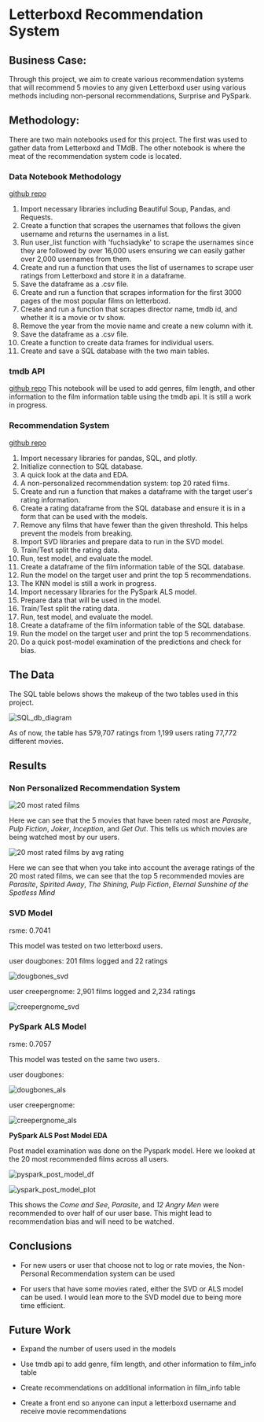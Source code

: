 # Letterboxd Recommendation System

## Business Case:
Through this project, we aim to create various recommendation systems that will recommend 5 movies to any given Letterboxd user using various methods including non-personal recommendations, Surprise and PySpark. 


## Methodology:
There are two main notebooks used for this project. The first was used to gather data from Letterboxd and TMdB. The other notebook is where the meat of the recommendation system code is located. 


### Data Notebook Methodology
[github repo](https://github.com/cristinamtown/flatiron_capstone/blob/main/Data.ipynb)
1. Import necessary libraries including Beautiful Soup, Pandas, and Requests.
2. Create a function that scrapes the usernames that follows the given username and returns the usernames in a list.
3. Run user_list function with 'fuchsiadyke' to scrape the usernames since they are followed by over 16,000 users ensuring we can easily gather over 2,000 usernames from them.
4. Create and run a function that uses the list of usernames to scrape user ratings from Letterboxd and store it in a dataframe.
5. Save the dataframe as a .csv file.
6. Create and run a function that scrapes information for the first 3000 pages of the most popular films on letterboxd. 
7. Create and run a function that scrapes director name, tmdb id, and whether it is a movie or tv show.
8. Remove the year from the movie name and create a new column with it.
9. Save the dataframe as a .csv file.
10. Create a function to create data frames for individual users.
11. Create and save a SQL database with the two main tables.

### tmdb API
[github repo](https://github.com/cristinamtown/flatiron_capstone/blob/main/TMDB%20.ipynb)
This notebook will be used to add genres, film length, and other information to the film information table using the tmdb api.
It is still a work in progress. 

### Recommendation System
[github repo](https://github.com/cristinamtown/flatiron_capstone/blob/main/Recommendation%20System.ipynb)
1. Import necessary libraries for pandas, SQL, and plotly.
2. Initialize connection to SQL database.
3. A quick look at the data and EDA.
4. A non-personalized recommendation system: top 20 rated films.
5. Create and run a function that makes a dataframe with the target user's rating information.
6. Create a rating dataframe from the SQL database and ensure it is in a form that can be used with the models.
7. Remove any films that have fewer than the given threshold. This helps prevent the models from breaking.
8. Import SVD libraries and prepare data to run in the SVD model.
9. Train/Test split the rating data.
10. Run, test model, and evaluate the model.
11. Create a dataframe of the film information table of the SQL database. 
12. Run the model on the target user and print the top 5 recommendations. 
13. The KNN model is still a work in progress.
14. Import necessary libraries for the PySpark ALS model.
15. Prepare data that will be used in the model.
16. Train/Test split the rating data.
17. Run, test model, and evaluate the model.
18. Create a dataframe of the film information table of the SQL database.
19. Run the model on the target user and print the top 5 recommendations. 
20. Do a quick post-model examination of the predictions and check for bias.




## The Data

The SQL table belows shows the makeup of the two tables used in this project. 

![SQL_db_diagram](images/db_diagram.png)

As of now, the table has 579,707 ratings from 1,199 users rating 77,772 different movies.



## Results
### Non Personalized Recommendation System
![20 most rated films](images/20_most_rated.png)

Here we can see that the 5 movies that have been rated most are *Parasite*, *Pulp Fiction*, *Joker*, *Inception*, and *Get Out*. This tells us which movies are being watched most by our users. 

![20 most rated films by avg rating](images/20_most_rated_by_rating.png)

Here we can see that when you take into account the average ratings of the 20 most rated films, we can see that the top 5 recommended movies are *Parasite*, *Spirited Away*, *The Shining*, *Pulp Fiction*, *Eternal Sunshine of the Spotless Mind* 

### SVD Model
rsme: 0.7041

This model was tested on two letterboxd users.

user dougbones: 201 films logged and 22 ratings

![dougbones_svd](images/dougbones_svd.png)

user creepergnome: 2,901 films logged and 2,234 ratings

![creepergnome_svd](images/creepergnom_svd.png)


### PySpark ALS Model
rsme: 0.7057

This model was tested on the same two users.

user dougbones:

![dougbones_als](images/dougbones_als.png)

user creepergnome:

![creepergnome_als](images/creepergnome_als.png)

**PySpark ALS Post Model EDA**

Post madel examination was done on the Pyspark model. Here we looked at the 20 most recommended films across all users.

![pyspark_post_model_df](images/top_20_rec_als.png)

![yspark_post_model_plot](images/top_20_rec.png)

This shows the *Come and See*, *Parasite*, and *12 Angry Men* were recommended to over half of our user base. This might lead to recommendation bias and will need to be watched. 



## Conclusions
 - For new users or user that choose not to log or rate movies, the Non-Personal Recommendation system can be used
 
 - For users that have some movies rated, either the SVD or ALS model can be used. I would lean more to the SVD model due to being more time efficient. 

## Future Work
- Expand the number of users used in the models

- Use tmdb api to add genre, film length, and other information to film_info table

- Create recommendations on additional information in film_info table

- Create a front end so anyone can input a letterboxd username and receive movie recommendations


